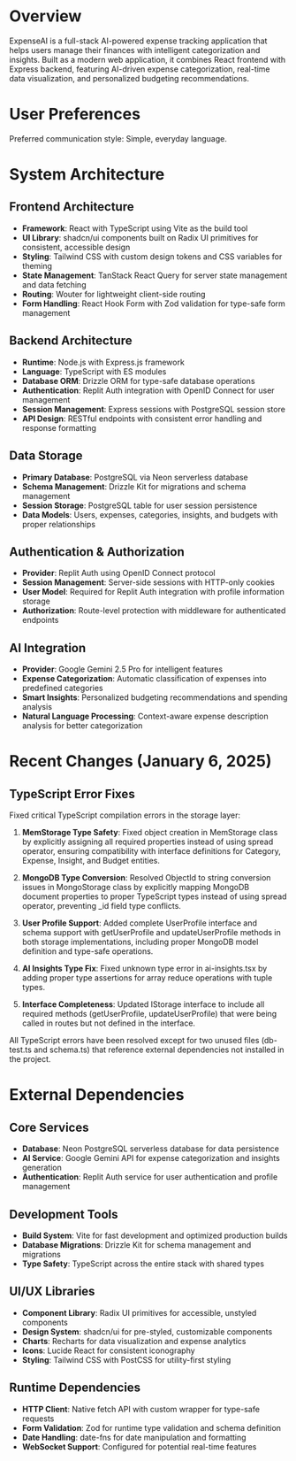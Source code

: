# Overview

ExpenseAI is a full-stack AI-powered expense tracking application that helps users manage their finances with intelligent categorization and insights. Built as a modern web application, it combines React frontend with Express backend, featuring AI-driven expense categorization, real-time data visualization, and personalized budgeting recommendations.

# User Preferences

Preferred communication style: Simple, everyday language.

# System Architecture

## Frontend Architecture
- **Framework**: React with TypeScript using Vite as the build tool
- **UI Library**: shadcn/ui components built on Radix UI primitives for consistent, accessible design
- **Styling**: Tailwind CSS with custom design tokens and CSS variables for theming
- **State Management**: TanStack React Query for server state management and data fetching
- **Routing**: Wouter for lightweight client-side routing
- **Form Handling**: React Hook Form with Zod validation for type-safe form management

## Backend Architecture
- **Runtime**: Node.js with Express.js framework
- **Language**: TypeScript with ES modules
- **Database ORM**: Drizzle ORM for type-safe database operations
- **Authentication**: Replit Auth integration with OpenID Connect for user management
- **Session Management**: Express sessions with PostgreSQL session store
- **API Design**: RESTful endpoints with consistent error handling and response formatting

## Data Storage
- **Primary Database**: PostgreSQL via Neon serverless database
- **Schema Management**: Drizzle Kit for migrations and schema management
- **Session Storage**: PostgreSQL table for user session persistence
- **Data Models**: Users, expenses, categories, insights, and budgets with proper relationships

## Authentication & Authorization
- **Provider**: Replit Auth using OpenID Connect protocol
- **Session Management**: Server-side sessions with HTTP-only cookies
- **User Model**: Required for Replit Auth integration with profile information storage
- **Authorization**: Route-level protection with middleware for authenticated endpoints

## AI Integration
- **Provider**: Google Gemini 2.5 Pro for intelligent features
- **Expense Categorization**: Automatic classification of expenses into predefined categories
- **Smart Insights**: Personalized budgeting recommendations and spending analysis
- **Natural Language Processing**: Context-aware expense description analysis for better categorization

# Recent Changes (January 6, 2025)

## TypeScript Error Fixes
Fixed critical TypeScript compilation errors in the storage layer:

1. **MemStorage Type Safety**: Fixed object creation in MemStorage class by explicitly assigning all required properties instead of using spread operator, ensuring compatibility with interface definitions for Category, Expense, Insight, and Budget entities.

2. **MongoDB Type Conversion**: Resolved ObjectId to string conversion issues in MongoStorage class by explicitly mapping MongoDB document properties to proper TypeScript types instead of using spread operator, preventing _id field type conflicts.

3. **User Profile Support**: Added complete UserProfile interface and schema support with getUserProfile and updateUserProfile methods in both storage implementations, including proper MongoDB model definition and type-safe operations.

4. **AI Insights Type Fix**: Fixed unknown type error in ai-insights.tsx by adding proper type assertions for array reduce operations with tuple types.

5. **Interface Completeness**: Updated IStorage interface to include all required methods (getUserProfile, updateUserProfile) that were being called in routes but not defined in the interface.

All TypeScript errors have been resolved except for two unused files (db-test.ts and schema.ts) that reference external dependencies not installed in the project.

# External Dependencies

## Core Services
- **Database**: Neon PostgreSQL serverless database for data persistence
- **AI Service**: Google Gemini API for expense categorization and insights generation
- **Authentication**: Replit Auth service for user authentication and profile management

## Development Tools
- **Build System**: Vite for fast development and optimized production builds
- **Database Migrations**: Drizzle Kit for schema management and migrations
- **Type Safety**: TypeScript across the entire stack with shared types

## UI/UX Libraries
- **Component Library**: Radix UI primitives for accessible, unstyled components
- **Design System**: shadcn/ui for pre-styled, customizable components
- **Charts**: Recharts for data visualization and expense analytics
- **Icons**: Lucide React for consistent iconography
- **Styling**: Tailwind CSS with PostCSS for utility-first styling

## Runtime Dependencies
- **HTTP Client**: Native fetch API with custom wrapper for type-safe requests
- **Form Validation**: Zod for runtime type validation and schema definition
- **Date Handling**: date-fns for date manipulation and formatting
- **WebSocket Support**: Configured for potential real-time features